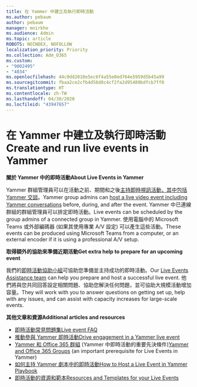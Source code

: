```yaml
---
title: 在 Yammer 中建立及執行即時活動
ms.author: pebaum
author: pebaum
manager: mnirkhe
ms.audience: Admin
ms.topic: article
ROBOTS: NOINDEX, NOFOLLOW
localization_priority: Priority
ms.collection: Adm_O365
ms.custom:
- "9002495"
- "4834"
ms.openlocfilehash: 44c0dd2010e5ec6f4a55e0ed764e5959d5b45a99
ms.sourcegitcommit: fbaa2ce2cfb4d56d8c4cf2fa2d95489bdfcb7ff0
ms.translationtype: HT
ms.contentlocale: zh-TW
ms.lasthandoff: 04/30/2020
ms.locfileid: "43947657"
---
```

# <a name="create-and-run-live-events-in-yammer"></a><span data-ttu-id="49b8d-102">在 Yammer 中建立及執行即時活動</span><span class="sxs-lookup"><span data-stu-id="49b8d-102">Create and run live events in Yammer</span></span>

<span data-ttu-id="49b8d-103">**關於 Yammer 中的即時活動**</span><span class="sxs-lookup"><span data-stu-id="49b8d-103">**About Live Events in Yammer**</span></span>

<span data-ttu-id="49b8d-104">Yammer 群組管理員可以在活動之前、期間和之後[主持即時視訊活動，其中包括 Yammer 交談](https://docs.microsoft.com/yammer/manage-yammer-groups/yammer-live-events)。</span><span class="sxs-lookup"><span data-stu-id="49b8d-104">Yammer group admins can [host a live video event including Yammer conversations](https://docs.microsoft.com/yammer/manage-yammer-groups/yammer-live-events) before, during, and after the event.</span></span> <span data-ttu-id="49b8d-105">Yammer 中已連線群組的群組管理員可以排定即時活動。</span><span class="sxs-lookup"><span data-stu-id="49b8d-105">Live events can be scheduled by the group admins of a connected group in Yammer.</span></span> <span data-ttu-id="49b8d-106">使用電腦中的 Microsoft Teams 或外部編碼器 (如果其使用專業 A/V 設定) 可以產生這些活動。</span><span class="sxs-lookup"><span data-stu-id="49b8d-106">These events can be produced using Microsoft Teams from a computer, or an external encoder if it is using a professional A/V setup.</span></span>

<span data-ttu-id="49b8d-107">**取得額外的協助來準備近期活動**</span><span class="sxs-lookup"><span data-stu-id="49b8d-107">**Get extra help to prepare for an upcoming event**</span></span>

<span data-ttu-id="49b8d-108">我們的[即時活動協助小組](https://aka.ms/AA87gbh)可協助您準備並主持成功的即時活動。</span><span class="sxs-lookup"><span data-stu-id="49b8d-108">Our [Live Events Assistance team](https://aka.ms/AA87gbh) can help you prepare and host a successful live event.</span></span> <span data-ttu-id="49b8d-109">他們將與您共同回答設定相關問題、協助您解決任何問題，並可協助大規模活動增加容量。</span><span class="sxs-lookup"><span data-stu-id="49b8d-109">They will work with you to answer questions on getting set up, help with any issues, and can assist with capacity increases for large-scale events.</span></span>

<span data-ttu-id="49b8d-110">**其他文章和資源**</span><span class="sxs-lookup"><span data-stu-id="49b8d-110">**Additional articles and resources**</span></span>

- [<span data-ttu-id="49b8d-111">即時活動常見問題集</span><span class="sxs-lookup"><span data-stu-id="49b8d-111">Live event FAQ</span></span>](https://support.office.com/article/43bbd59d-a734-4c8f-923d-6a239d137d34)
- [<span data-ttu-id="49b8d-112">推動參與 Yammer 即時活動</span><span class="sxs-lookup"><span data-stu-id="49b8d-112">Drive engagement in a Yammer live event</span></span>](https://support.office.com/article/drive-engagement-in-a-yammer-live-event-c0244ad8-6dcb-419c-add9-2e4a00543412?ui=en-US&rs=en-US&ad=US)
- <span data-ttu-id="49b8d-113">[Yammer 和 Office 365 群組](https://docs.microsoft.com/yammer/manage-yammer-groups/yammer-and-office-365-groups) (Yammer 中即時活動的重要先決條件)</span><span class="sxs-lookup"><span data-stu-id="49b8d-113">[Yammer and Office 365 Groups](https://docs.microsoft.com/yammer/manage-yammer-groups/yammer-and-office-365-groups) (an important prerequisite for Live Events in Yammer)</span></span>
- [<span data-ttu-id="49b8d-114">如何主持 Yammer 劇本中的即時活動</span><span class="sxs-lookup"><span data-stu-id="49b8d-114">How to Host a Live Event in Yammer Playbook</span></span>](https://aka.ms/LiveEventsinYammerplaybook)
- [<span data-ttu-id="49b8d-115">即時活動的資源和範本</span><span class="sxs-lookup"><span data-stu-id="49b8d-115">Resources and Templates for your Live Events</span></span>](https://aka.ms/LiveEventYammerTemplates)
